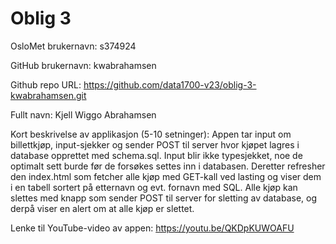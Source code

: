 Oblig 3
=======
OsloMet brukernavn: s374924

GitHub brukernavn: kwabrahamsen

Github repo URL: https://github.com/data1700-v23/oblig-3-kwabrahamsen.git

Fullt navn: Kjell Wiggo Abrahamsen

Kort beskrivelse av applikasjon (5-10 setninger):
Appen tar input om billettkjøp, input-sjekker og sender POST til server hvor kjøpet lagres i database opprettet med schema.sql. Input blir ikke typesjekket, noe de optimalt sett burde før de forsøkes settes inn i databasen. Deretter refresher den index.html som fetcher alle kjøp med GET-kall ved lasting og viser dem i en tabell sortert på etternavn og evt. fornavn med SQL. Alle kjøp kan slettes med knapp som sender POST til server for sletting av database, og derpå viser en alert om at alle kjøp er slettet.

Lenke til YouTube-video av appen: https://youtu.be/QKDpKUWOAFU
